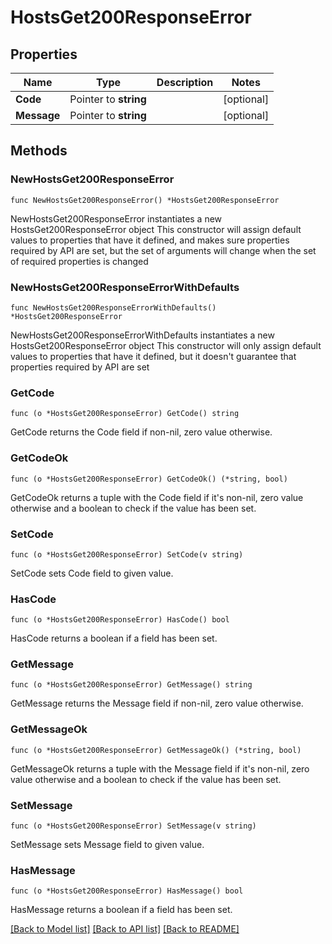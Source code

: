 # HostsGet200ResponseError

## Properties

Name | Type | Description | Notes
------------ | ------------- | ------------- | -------------
**Code** | Pointer to **string** |  | [optional] 
**Message** | Pointer to **string** |  | [optional] 

## Methods

### NewHostsGet200ResponseError

`func NewHostsGet200ResponseError() *HostsGet200ResponseError`

NewHostsGet200ResponseError instantiates a new HostsGet200ResponseError object
This constructor will assign default values to properties that have it defined,
and makes sure properties required by API are set, but the set of arguments
will change when the set of required properties is changed

### NewHostsGet200ResponseErrorWithDefaults

`func NewHostsGet200ResponseErrorWithDefaults() *HostsGet200ResponseError`

NewHostsGet200ResponseErrorWithDefaults instantiates a new HostsGet200ResponseError object
This constructor will only assign default values to properties that have it defined,
but it doesn't guarantee that properties required by API are set

### GetCode

`func (o *HostsGet200ResponseError) GetCode() string`

GetCode returns the Code field if non-nil, zero value otherwise.

### GetCodeOk

`func (o *HostsGet200ResponseError) GetCodeOk() (*string, bool)`

GetCodeOk returns a tuple with the Code field if it's non-nil, zero value otherwise
and a boolean to check if the value has been set.

### SetCode

`func (o *HostsGet200ResponseError) SetCode(v string)`

SetCode sets Code field to given value.

### HasCode

`func (o *HostsGet200ResponseError) HasCode() bool`

HasCode returns a boolean if a field has been set.

### GetMessage

`func (o *HostsGet200ResponseError) GetMessage() string`

GetMessage returns the Message field if non-nil, zero value otherwise.

### GetMessageOk

`func (o *HostsGet200ResponseError) GetMessageOk() (*string, bool)`

GetMessageOk returns a tuple with the Message field if it's non-nil, zero value otherwise
and a boolean to check if the value has been set.

### SetMessage

`func (o *HostsGet200ResponseError) SetMessage(v string)`

SetMessage sets Message field to given value.

### HasMessage

`func (o *HostsGet200ResponseError) HasMessage() bool`

HasMessage returns a boolean if a field has been set.


[[Back to Model list]](../README.md#documentation-for-models) [[Back to API list]](../README.md#documentation-for-api-endpoints) [[Back to README]](../README.md)


